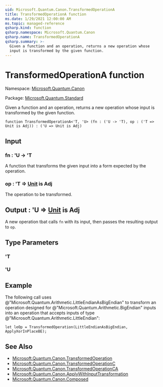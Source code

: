 ```yaml
---
uid: Microsoft.Quantum.Canon.TransformedOperationA
title: TransformedOperationA function
ms.date: 1/29/2021 12:00:00 AM
ms.topic: managed-reference
qsharp.kind: function
qsharp.namespace: Microsoft.Quantum.Canon
qsharp.name: TransformedOperationA
qsharp.summary: >-
  Given a function and an operation, returns a new operation whose
  input is transformed by the given function.
---
```


# TransformedOperationA function

Namespace: [Microsoft.Quantum.Canon](xref:Microsoft.Quantum.Canon)

Package: [Microsoft.Quantum.Standard](https://nuget.org/packages/Microsoft.Quantum.Standard)


Given a function and an operation, returns a new operation whoseinput is transformed by the given function.

```qsharp
function TransformedOperationA<'T, 'U> (fn : ('U -> 'T), op : ('T => Unit is Adj)) : ('U => Unit is Adj)
```


## Input

### fn : 'U -> 'T

A function that transforms the given input into a form expected by theoperation.


### op : 'T => [Unit](xref:microsoft.quantum.lang-ref.unit)  is Adj

The operation to be transformed.



## Output : 'U => [Unit](xref:microsoft.quantum.lang-ref.unit)  is Adj

A new operation tbat calls `fn` with its input, then passes theresulting output to `op`.

## Type Parameters

### 'T


### 'U



## Example

The following call uses@"Microsoft.Quantum.Arithmetic.LittleEndianAsBigEndian" to transforman operation designed for@"Microsoft.Quantum.Arithmetic.BigEndian" inputs into an operationthat accepts inputs of type@"Microsoft.Quantum.Arithmetic.LittleEndian":```qsharplet leOp = TransformedOperation(LittleEndianAsBigEndian, ApplyXorInPlaceBE);```

## See Also

- [Microsoft.Quantum.Canon.TransformedOperation](xref:Microsoft.Quantum.Canon.TransformedOperation)
- [Microsoft.Quantum.Canon.TransformedOperationC](xref:Microsoft.Quantum.Canon.TransformedOperationC)
- [Microsoft.Quantum.Canon.TransformedOperationCA](xref:Microsoft.Quantum.Canon.TransformedOperationCA)
- [Microsoft.Quantum.Canon.ApplyWithInputTransformation](xref:Microsoft.Quantum.Canon.ApplyWithInputTransformation)
- [Microsoft.Quantum.Canon.Composed](xref:Microsoft.Quantum.Canon.Composed)